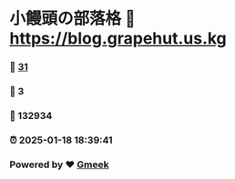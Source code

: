 # 小饅頭の部落格 :link: https://blog.grapehut.us.kg 
### :page_facing_up: [31](https://blog.grapehut.us.kg/tag.html) 
### :speech_balloon: 3 
### :hibiscus: 132934 
### :alarm_clock: 2025-01-18 18:39:41 
### Powered by :heart: [Gmeek](https://github.com/Meekdai/Gmeek)
